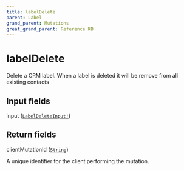 ```yaml
---
title: labelDelete
parent: Label
grand_parent: Mutations
great_grand_parent: Reference KB
---
```


# labelDelete

Delete a CRM label. When a label is deleted it will be remove from all
existing contacts

## Input fields

<div class="field-entry ">
  <span id="input" class="field-name anchored">input (<code><a href="/docs/reference_kb/input_object/label/label_delete_input">LabelDeleteInput!</a></code>)</span>

  <div class="description-wrapper">

  </div>
</div>

## Return fields

<div class="field-entry ">
  <span id="client_mutation_id" class="field-name anchored">clientMutationId (<code><a href="/docs/reference_kb/scalar/string">String</a></code>)</span>

  <div class="description-wrapper">
   <p>A unique identifier for the client performing the mutation.</p>

  </div>
</div>

